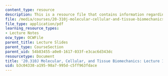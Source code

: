 ```yaml
---
content_type: resource
description: This is a resource file that contains information regarding lecture 10.
file: /media/courses/20-310j-molecular-cellular-and-tissue-biomechanics-spring-2015/b3c04338a19598a7995dc5ff963fdace_MIT20_310JS15_Lecture10.pdf
file_type: application/pdf
learning_resource_types:
- Lecture Notes
ocw_type: OCWFile
parent_title: Lecture Slides
parent_type: CourseSection
parent_uid: 54b83455-a0e0-1617-033f-e3cac6d343dc
resourcetype: Document
title: '20.310J Molecular, Cellular, and Tissue Biomechanics: Lecture 10'
uid: b3c04338-a195-98a7-995d-c5ff963fdace
---
```

